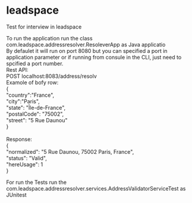 # leadspace
Test for interview in leadspace<br>

To run the application run the class com.leadspace.addressresolver.ResoleverApp as Java applicatio<br>
By defaulet it will run on port 8080 but you can specified a port in application parameter or if running from consule in the CLI, just need to spcified a port number.<br>
Rest API:<br>
POST localhost:8083/address/resolv<br>
Examole of bofy row:<br>
{<br>
	"country":"France",<br>
	"city":"Paris",<br>
	"state": "Île-de-France",<br>
	"postalCode": "75002", <br>
	"street": "5 Rue Daunou"<br>
}<br>
<br>
Response: <br>
{<br>
    "normalized": "5 Rue Daunou, 75002 Paris, France",<br>
    "status": "Valid",<br>
    "hereUsage": 1<br>
}<br>

For run the Tests run the com.leadspace.addressresolver.services.AddressValidatorServiceTest as JUnitest
